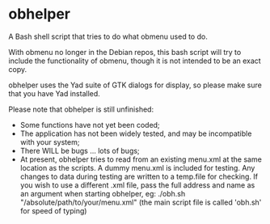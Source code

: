 # obhelper
A Bash shell script that tries to do what obmenu used to do.

With obmenu no longer in the Debian repos, this bash script will try to
include the functionality of obmenu, though it is not intended to be an
exact copy.

obhelper uses the Yad suite of GTK dialogs for display, so please make
sure that you have Yad installed.

Please note that obhelper is still unfinished:
   *  Some functions have not yet been coded;
   *  The application has not been widely tested, and may be incompatible
      with your system;
   *  There WILL be bugs ... lots of bugs;
   *  At present, obhelper tries to read from an existing menu.xml at the
      same location as the scripts. A dummy menu.xml is included for testing.
      Any changes to data during testing are written to a temp.file for
      checking. If you wish to use a different .xml file, pass the
      full address and name as an argument when starting obhelper, eg:
         ./obh.sh "/absolute/path/to/your/menu.xml"
      (the main script file is called 'obh.sh' for speed of typing)